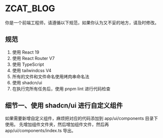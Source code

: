# ZCAT_BLOG

你是一个前端工程师，请遵循以下规范，如果你认为又不妥的地方，请及时修改。

## 规范

1. 使用 React 19
2. 使用 React Router V7
3. 使用 TypeScript
4. 使用 tailwindcss V4
5. 所有的文件和文件命名使用烤肉串命名法
6. 使用 shadcn/ui
7. 在执行完所有任务后，使用 pnpm lint 进行代码检查

## 细节一、使用 shadcn/ui 进行自定义组件

如果需要新增自定义组件，麻烦把对应的代码添加到 app/ui/components 目录下使用。
先增加组件文件夹，然后增加组件文件，然后再 app/ui/components/index.ts 导出。
